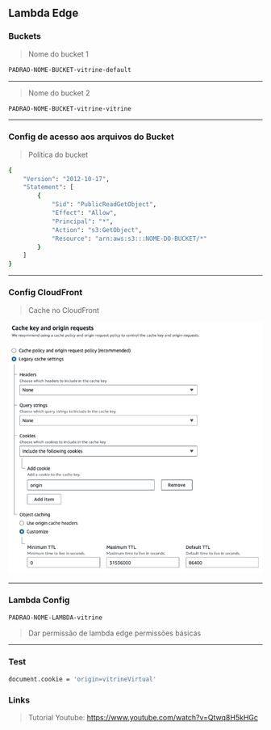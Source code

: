 ## Lambda Edge

### Buckets

> Nome do bucket 1

```bash
PADRAO-NOME-BUCKET-vitrine-default
```

---

> Nome do bucket 2

```bash
PADRAO-NOME-BUCKET-vitrine-vitrine
```

---

### Config de acesso aos arquivos do Bucket

> Política do bucket

```bash
{
    "Version": "2012-10-17",
    "Statement": [
        {
            "Sid": "PublicReadGetObject",
            "Effect": "Allow",
            "Principal": "*",
            "Action": "s3:GetObject",
            "Resource": "arn:aws:s3:::NOME-DO-BUCKET/*"
        }
    ]
}
```

---

### Config CloudFront

> Cache no CloudFront

<img src="./cache-cloudfront.png" alt="Configuração do Cache no CloudFront" />

---

### Lambda Config

```bash
PADRAO-NOME-LAMBDA-vitrine
```

> Dar permissão de lambda edge permissões básicas

---

### Test

```bash
document.cookie = 'origin=vitrineVirtual'
```

### Links

> Tutorial Youtube: https://www.youtube.com/watch?v=Qtwq8H5kHGc